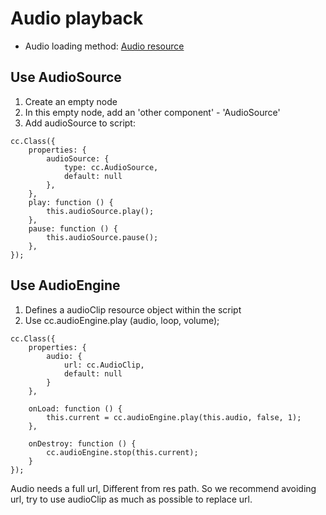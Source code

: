 # Audio playback

- Audio loading method: [Audio resource](../asset-workflow/audio-asset.md)

## Use AudioSource

1. Create an empty node
2. In this empty node, add an 'other component' - 'AudioSource'
3. Add audioSource to script:
```
cc.Class({
    properties: {
        audioSource: {
            type: cc.AudioSource,
            default: null
        },
    },
    play: function () {
        this.audioSource.play();
    },
    pause: function () {
        this.audioSource.pause();
    },
});
```

## Use AudioEngine

1. Defines a audioClip resource object within the script
2. Use cc.audioEngine.play (audio, loop, volume);
```
cc.Class({
    properties: {
        audio: {
            url: cc.AudioClip,
            default: null
        }
    },
    
    onLoad: function () {
        this.current = cc.audioEngine.play(this.audio, false, 1);
    },
    
    onDestroy: function () {
        cc.audioEngine.stop(this.current);
    }
});
```

Audio needs a full url, Different from res path.
So we recommend avoiding url, try to use audioClip as much as possible to replace url.